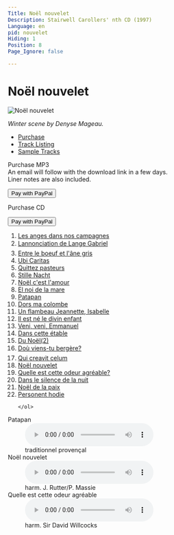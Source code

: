 ```yaml
---
Title: Noël nouvelet
Description: Stairwell Carollers' nth CD (1997)
Language: en
pid: nouvelet
Hiding: 1
Position: 8
Page_Ignore: false

---
```


<div markdown="1" class="jumbotron clearfix">

  # Noël nouvelet #

<img alt="Noël nouvelet" src="%base_url%/assets/NoelNouvelet-cover.jpg" class="cd-cover-image"></div>

*Winter scene by Denyse Mageau.*

<ul class="nav nav-tabs">
  <li class="active"><a data-toggle="tab" href="#purchase">Purchase</a></li>
  <li><a data-toggle="tab" href="#tracklisting">Track Listing</a></li>
  <li><a data-toggle="tab" href="#samples">Sample Tracks</a></li>
</ul>

<div class="tab-content">
  <div id="purchase" class="tab-pane active">
	<div class="row">
      <div class="col-xs-12 col-sm-8">
		<p>Purchase MP3
		  <br>An email will follow with the download link in a few days.<br>Liner notes are also included.</p>
      </div>
      <div class="col-xs-12 col-sm-4">
		<form target="paypal" action="https://www.paypal.com/cgi-bin/webscr" method="post">
		  <input type="hidden" name="cmd" value="_cart">
		  <input type="hidden" name="business" value="carollers@rogers.com">
		  <input type="hidden" name="lc" value="CA">
			<input type="hidden" name="charset" value="utf-8">
		  <input type="hidden" name="item_name" value="Noël nouvelet MP3">
		  <input type="hidden" name="item_number" value="SC05-08">
		  <input type="hidden" name="amount" value="10.00">
		  <input type="hidden" name="currency_code" value="CAD">
		  <input type="hidden" name="button_subtype" value="products">
		  <input type="hidden" name="no_note" value="1">
		  <input type="hidden" name="no_shipping" value="2">
		  <input type="hidden" name="rm" value="1">
		  <input type="hidden" name="return" value="%base_url%">
		  <input type="hidden" name="shipping" value="0.00">
		  <input type="hidden" name="add" value="1">
		  <input type="hidden" name="bn" value="PP-ShopCartBF:PURCHASEMP3.png:NonHosted">
		  <button class="btn btn-primary" type="submit" >Pay with PayPal</button>
		</form>
      </div>
	</div>
	<div class="row">
      <div class="col-xs-12 col-sm-8">
		<p>Purchase CD</p>
      </div>
      <div class="col-xs-12 col-sm-4">
		<form target="paypal" action="https://www.paypal.com/cgi-bin/webscr" method="post">
		  <input type="hidden" name="add" value="1">
		  <input type="hidden" name="cmd" value="_cart">
		  <input type="hidden" name="business" value="carollers@rogers.com">
		  <input type="hidden" name="charset" value="utf-8">
			<input type="hidden" name="item_name" value="Noël nouvelet">
		  <input type="hidden" name="item_number" value="SC05-08">
		  <input type="hidden" name="amount" value="15.00">
		  <input type="hidden" name="no_shipping" value="2">
		  <input type="hidden" name="return" value="%base_url%">
		  <input type="hidden" name="cancel_return" value="%base_url%">
		  <input type="hidden" name="currency_code" value="CAD">
		  <input type="hidden" name="bn" value="PP-ShopCartBF">
		  <button class="btn btn-primary" type="submit" >Pay with PayPal</button>
		</form>
      </div>
	</div>

  </div>
  <div id="tracklisting" class="tab-pane">
	<ol>
<li><a href="%base_url%/CDs/noel-nouvelet-lyrics#1">Les anges dans nos campagnes</a></li>
<li><a href="%base_url%/CDs/noel-nouvelet-lyrics#2">Lannonciation de Lange Gabriel</a></li>
<li><a href="%base_url%/CDs/noel-nouvelet-lyrics#3">Entre le boeuf et l'âne gris</a></li>
<li><a href="%base_url%/CDs/noel-nouvelet-lyrics#4">Ubi Caritas</a></li>
<li><a href="%base_url%/CDs/noel-nouvelet-lyrics#5">Quittez pasteurs</a></li>
<li><a href="%base_url%/CDs/noel-nouvelet-lyrics#6"> Stille Nacht</a></li>
<li><a href="%base_url%/CDs/noel-nouvelet-lyrics#7">Noël c'est l'amour</a></li>
<li><a href="%base_url%/CDs/noel-nouvelet-lyrics#8">El noi de la mare</a></li>
<li><a href="%base_url%/CDs/noel-nouvelet-lyrics#9">Patapan</a></li>
<li><a href="%base_url%/CDs/noel-nouvelet-lyrics#10">Dors ma colombe</a></li>
<li><a href="%base_url%/CDs/noel-nouvelet-lyrics#11">Un flambeau Jeannette, Isabelle</a></li>
<li><a href="%base_url%/CDs/noel-nouvelet-lyrics#12">Il est né le divin enfant</a></li>
<li><a href="%base_url%/CDs/noel-nouvelet-lyrics#13">Veni, veni, Emmanuel</a></li>
<li><a href="%base_url%/CDs/noel-nouvelet-lyrics#14">Dans cette étable</a></li>
<li><a href="%base_url%/CDs/noel-nouvelet-lyrics#15">Du Noël(2)</a></li>
<li><a href="%base_url%/CDs/noel-nouvelet-lyrics#16">Doù viens-tu bergère?</a></li>
<li><a href="%base_url%/CDs/noel-nouvelet-lyrics#17">Qui creavit celum</a></li>
<li><a href="%base_url%/CDs/noel-nouvelet-lyrics#18">Noël nouvelet</a></li>
<li><a href="%base_url%/CDs/noel-nouvelet-lyrics#19">Quelle est cette odeur agréable?</a></li>
<li><a href="%base_url%/CDs/noel-nouvelet-lyrics#20">Dans le silence de la nuit</a></li>
<li><a href="%base_url%/CDs/noel-nouvelet-lyrics#21">Noël de la paix</a></li>
<li><a href="%base_url%/CDs/noel-nouvelet-lyrics#22">Personent hodie</a></li>

	</ol>
  </div>

  <div id="samples" class="tab-pane">
	<dl>
	  <dt>Patapan</dt>
	  <dd><audio controls name="Patapan" style="max-width: 100%; max-height: 100%;">
		  <source src="%base_url%/assets/Patapan.mp3" type="audio/mpeg">
	  </audio></dd>
	  <dd>traditionnel provençal</dd>
	  <dt>Noël nouvelet</dt>
	  <dd><audio controls name="Noël nouvelet" style="max-width: 100%; max-height: 100%;">
		  <source src="%base_url%/assets/Noel%20nouvelet.mp3" type="audio/mpeg">
	  </audio></dd>
	  <dd>harm. J. Rutter/P. Massie</dd>
	  <dt>Quelle est cette odeur agréable</dt>
	  <dd><audio controls name="Quelle est cette odeur agréable" style="max-width: 100%; max-height: 100%;">
		  <source src="%base_url%/assets/Quelle%20est.mp3" type="audio/mpeg">
	  </audio></dd>
	  <dd>harm. Sir David Willcocks</dd>
	</dl>
  </div>
